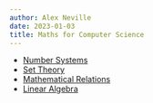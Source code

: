 ```yaml
---
author: Alex Neville
date: 2023-01-03
title: Maths for Computer Science
---
```


- [Number Systems](number-systems.md)
- [Set Theory](set-theory.md)
- [Mathematical Relations](relations.md)
- [Linear Algebra](linear-algebra.md)
